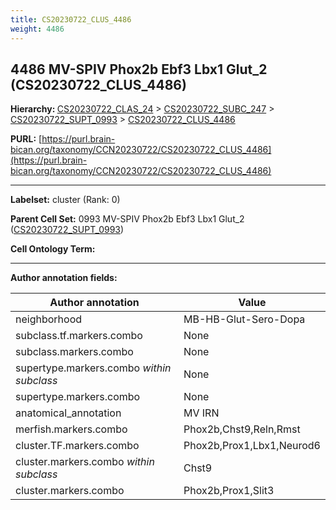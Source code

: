 ```yaml
---
title: CS20230722_CLUS_4486
weight: 4486
---
```

## 4486 MV-SPIV Phox2b Ebf3 Lbx1 Glut_2 (CS20230722_CLUS_4486)
<b>Hierarchy: </b>
[CS20230722_CLAS_24](../CS20230722_CLAS_24) >
[CS20230722_SUBC_247](../CS20230722_SUBC_247) >
[CS20230722_SUPT_0993](../CS20230722_SUPT_0993) >
[CS20230722_CLUS_4486](../CS20230722_CLUS_4486)

**PURL:** [https://purl.brain-bican.org/taxonomy/CCN20230722/CS20230722_CLUS_4486](https://purl.brain-bican.org/taxonomy/CCN20230722/CS20230722_CLUS_4486)

---


**Labelset:** cluster (Rank: 0)

**Parent Cell Set:** 0993 MV-SPIV Phox2b Ebf3 Lbx1 Glut_2 ([CS20230722_SUPT_0993](../CS20230722_SUPT_0993))



**Cell Ontology Term:** 

[MARKER GENES.]: #


---

[TRANSFERRED ANNOTATIONS.]: #


[AUTHOR ANNOTATION FIELDS.]: #


**Author annotation fields:**

| Author annotation | Value |
|-------------------|-------|
|neighborhood|MB-HB-Glut-Sero-Dopa|
|subclass.tf.markers.combo|None|
|subclass.markers.combo|None|
|supertype.markers.combo _within subclass_|None|
|supertype.markers.combo|None|
|anatomical_annotation|MV IRN|
|merfish.markers.combo|Phox2b,Chst9,Reln,Rmst|
|cluster.TF.markers.combo|Phox2b,Prox1,Lbx1,Neurod6|
|cluster.markers.combo _within subclass_|Chst9|
|cluster.markers.combo|Phox2b,Prox1,Slit3|
